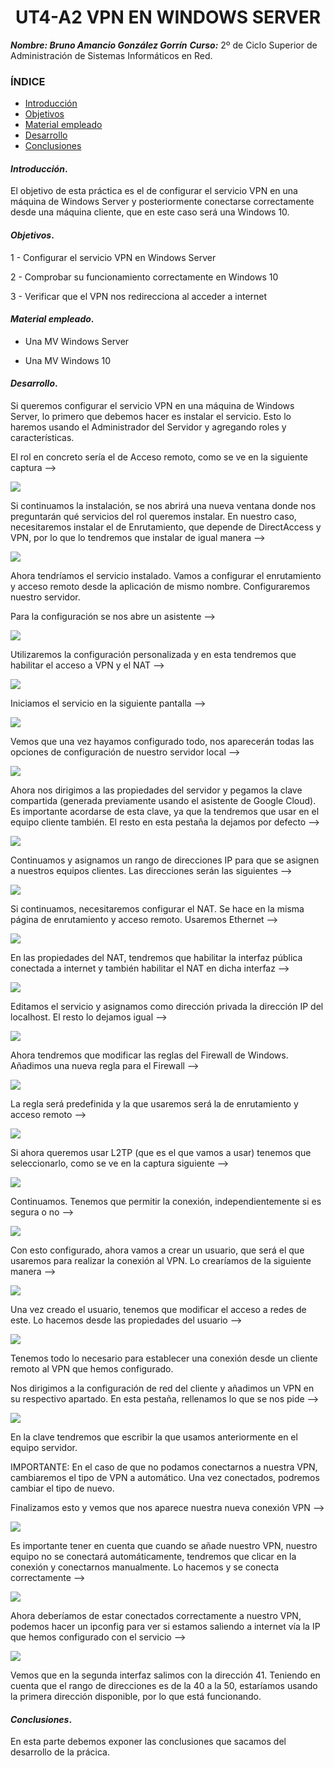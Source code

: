 <center>

# UT4-A2 VPN EN WINDOWS SERVER


</center>

***Nombre: Bruno Amancio González Gorrín***
***Curso:*** 2º de Ciclo Superior de Administración de Sistemas Informáticos en Red.

### ÍNDICE

+ [Introducción](#id1)
+ [Objetivos](#id2)
+ [Material empleado](#id3)
+ [Desarrollo](#id4)
+ [Conclusiones](#id5)


#### ***Introducción***. <a name="id1"></a>

El objetivo de esta práctica es el de configurar el servicio VPN en una máquina de Windows Server y posteriormente conectarse correctamente desde una máquina cliente, que en este caso será una Windows 10.

#### ***Objetivos***. <a name="id2"></a>

1 - Configurar el servicio VPN en Windows Server

2 - Comprobar su funcionamiento correctamente en Windows 10

3 - Verificar que el VPN nos redirecciona al acceder a internet

#### ***Material empleado***. <a name="id3"></a>

- Una MV Windows Server

- Una MV Windows 10

#### ***Desarrollo***. <a name="id4"></a>

Si queremos configurar el servicio VPN en una máquina de Windows Server, lo primero que debemos hacer es instalar el servicio. Esto lo haremos usando el Administrador del Servidor y agregando roles y características.

El rol en concreto sería el de Acceso remoto, como se ve en la siguiente captura -->

![](/img/1.png)

Si continuamos la instalación, se nos abrirá una nueva ventana donde nos preguntarán qué servicios del rol queremos instalar. En nuestro caso, necesitaremos instalar el de Enrutamiento, que depende de DirectAccess y VPN, por lo que lo tendremos que instalar de igual manera -->

![](/img/2.png)

Ahora tendríamos el servicio instalado. Vamos a configurar el enrutamiento y acceso remoto desde la aplicación de mismo nombre. Configuraremos nuestro servidor. 

Para la configuración se nos abre un asistente -->

![](/img/3.png)

Utilizaremos la configuración personalizada y en esta tendremos que habilitar el acceso a VPN y el NAT -->

![](/img/4.png)

Iniciamos el servicio en la siguiente pantalla -->

![](/img/5.png)

Vemos que una vez hayamos configurado todo, nos aparecerán todas las opciones de configuración de nuestro servidor local -->

![](/img/6.png)

Ahora nos dirigimos a las propiedades del servidor y pegamos la clave compartida (generada previamente usando el asistente de Google Cloud). Es importante acordarse de esta clave, ya que la tendremos que usar en el equipo cliente también. El resto en esta pestaña la dejamos por defecto -->

![](/img/7.png)

Continuamos y asignamos un rango de direcciones IP para que se asignen a nuestros equipos clientes. Las direcciones serán las siguientes -->

![](/img/8.png)

Si continuamos, necesitaremos configurar el NAT. Se hace en la misma página de enrutamiento y acceso remoto. Usaremos Ethernet -->

![](/img/9.png)

En las propiedades del NAT, tendremos que habilitar la interfaz pública conectada a internet y también habilitar el NAT en dicha interfaz -->

![](/img/10.png)

Editamos el servicio y asignamos como dirección privada la dirección IP del localhost. El resto lo dejamos igual -->

![](/img/11.png)

Ahora tendremos que modificar las reglas del Firewall de Windows. Añadimos una nueva regla para el Firewall -->

![](/img/12.png)

La regla será predefinida y la que usaremos será la de enrutamiento y acceso remoto -->

![](/img/13.png)

Si ahora queremos usar L2TP (que es el que vamos a usar) tenemos que seleccionarlo, como se ve en la captura siguiente -->

![](/img/14.png)

Continuamos. Tenemos que permitir la conexión, independientemente si es segura o no -->

![](/img/15.png)

Con esto configurado, ahora vamos a crear un usuario, que será el que usaremos para realizar la conexión al VPN. Lo crearíamos de la siguiente manera -->

![](/img/16.png)

Una vez creado el usuario, tenemos que modificar el acceso a redes de este. Lo hacemos desde las propiedades del usuario -->

![](/img/17.png)

Tenemos todo lo necesario para establecer una conexión desde un cliente remoto al VPN que hemos configurado. 

Nos dirigimos a la configuración de red del cliente y añadimos un VPN en su respectivo apartado. En esta pestaña, rellenamos lo que se nos pide -->

![](/img/18.png)

En la clave tendremos que escribir la que usamos anteriormente en el equipo servidor.

IMPORTANTE: En el caso de que no podamos conectarnos a nuestra VPN, cambiaremos el tipo de VPN a automático. Una vez conectados, podremos cambiar el tipo de nuevo.

Finalizamos esto y vemos que nos aparece nuestra nueva conexión VPN -->

![](/img/19.png)

Es importante tener en cuenta que cuando se añade nuestro VPN, nuestro equipo no se conectará automáticamente, tendremos que clicar en la conexión y conectarnos manualmente. Lo hacemos y se conecta correctamente -->

![](/img/21.png)

Ahora deberíamos de estar conectados correctamente a nuestro VPN, podemos hacer un ipconfig para ver si estamos saliendo a internet vía la IP que hemos configurado con el servicio -->

![](/img/23.png)

Vemos que en la segunda interfaz salimos con la dirección 41. Teniendo en cuenta que el rango de direcciones es de la 40 a la 50, estaríamos usando la primera dirección disponible, por lo que está funcionando.
#### ***Conclusiones***. <a name="id5"></a>

En esta parte debemos exponer las conclusiones que sacamos del desarrollo de la prácica.